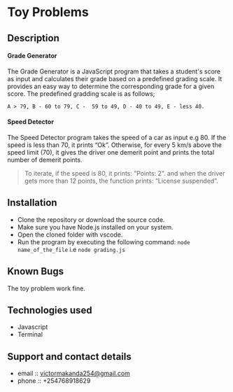 # Toy Problems

## Description

#### Grade Generator
 The Grade Generator is a JavaScript program that takes a student's score as input and calculates their grade based on a predefined grading scale. It provides an easy way to determine the corresponding grade for a given score.
 The predefined gradding scale is as follows; 

    A > 79, B - 60 to 79, C -  59 to 49, D - 40 to 49, E - less 40.

#### Speed Detector
The Speed Detector program takes the speed of a car as input e.g 80. If the speed is less than 70, it prints “Ok”. Otherwise, for every 5 km/s above the speed limit (70), it gives the driver one demerit point and prints the total number of demerit points.

> To iterate, if the speed is 80, it prints: “Points: 2”. and when the driver gets more than 12 points, the function prints: “License suspended”.

####


## Installation 
- Clone the repository or download the source code.
- Make sure you have Node.js installed on your system.
- Open the cloned folder with vscode.
- Run the program by executing the following command: `node name_of_the_file` i.e `node grading.js`

   
## Known Bugs
The toy problem work fine.

## Technologies used
- Javascript
- Terminal

## Support and contact details
- email :: victormakanda254@gmail.com
- phone :: +254768918629
